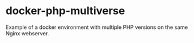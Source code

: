 # docker-php-multiverse
Example of a docker environment with multiple PHP versions on the same Nginx webserver.

